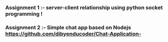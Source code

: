 ### Assignment 1 :- server-client relationship using python socket programming !   
### Assignment 2 :- Simple chat app based on Nodejs https://github.com/dibyenducoder/Chat-Application-
